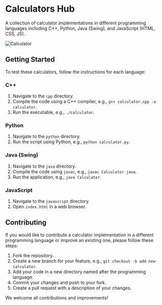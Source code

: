 # Calculators Hub
A collection of calculator implementations in different programming languages including C++, Python, Java (Swing), and JavaScript (HTML, CSS, JS).

![Calculator](https://github.com/saqibbedar/calculator.cpp/assets/124094939/dc8c2df5-5a9f-485f-a914-54f718ca7285)

## Getting Started
To test these calculators, follow the instructions for each language:

### C++
1. Navigate to the `cpp` directory.
2. Compile the code using a C++ compiler, e.g., `g++ calculator.cpp -o calculator`.
3. Run the executable, e.g., `./calculator`.

### Python
1. Navigate to the `python` directory.
2. Run the script using Python, e.g., `python calculator.py`.

### Java (Swing)
1. Navigate to the `java` directory.
2. Compile the code using `javac`, e.g., `javac Calculator.java`.
3. Run the application, e.g., `java Calculator`.

### JavaScript
1. Navigate to the `javascript` directory.
2. Open `index.html` in a web browser.

## Contributing
If you would like to contribute a calculator implementation in a different programming language or improve an existing one, please follow these steps:
1. Fork the repository.
2. Create a new branch for your feature, e.g., `git checkout -b add-new-calculator`.
3. Add your code in a new directory named after the programming language.
4. Commit your changes and push to your fork.
5. Create a pull request with a description of your changes.

We welcome all contributions and improvements!
